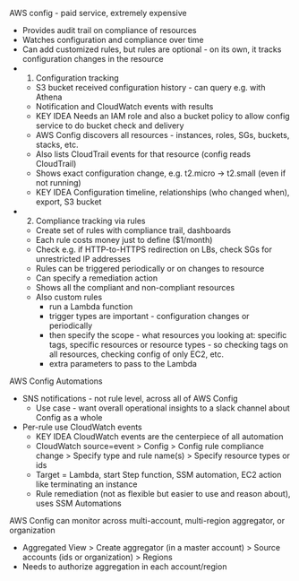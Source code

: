 AWS config - paid service, extremely expensive
- Provides audit trail on compliance of resources
- Watches configuration and compliance over time
- Can add customized rules, but rules are optional - on its own, it tracks configuration changes in the resource
- 1. Configuration tracking
  - S3 bucket received configuration history - can query e.g. with Athena
  - Notification and CloudWatch events with results
  - KEY IDEA Needs an IAM role and also a bucket policy to allow config service to do bucket check and delivery
  - AWS Config discovers all resources - instances, roles, SGs, buckets, stacks, etc.
  - Also lists CloudTrail events for that resource (config reads CloudTrail)
  - Shows exact configuration change, e.g. t2.micro -> t2.small (even if not running)
  - KEY IDEA Configuration timeline, relationships (who changed when), export, S3 bucket
- 2. Compliance tracking via rules
  - Create set of rules with compliance trail, dashboards
  - Each rule costs money just to define ($1/month)
  - Check e.g. if HTTP-to-HTTPS redirection on LBs, check SGs for unrestricted IP addresses
  - Rules can be triggered periodically or on changes to resource
  - Can specify a remediation action
  - Shows all the compliant and non-compliant resources
  - Also custom rules 
    - run a Lambda function
	- trigger types are important - configuration changes or periodically
	- then specify the scope - what resources you looking at: specific tags, specific resources or resource types - so checking tags on all resources, checking config of only EC2, etc.
	- extra parameters to pass to the Lambda
	
AWS Config Automations
- SNS notifications - not rule level, across all of AWS Config
  - Use case - want overall operational insights to a slack channel about Config as a whole
- Per-rule use CloudWatch events
  - KEY IDEA CloudWatch events are the centerpiece of all automation
  - CloudWatch source=event > Config > Config rule compliance change > Specify type and rule name(s) > Specify resource types or ids
  - Target = Lambda, start Step function, SSM automation, EC2 action like terminating an instance
  - Rule remediation (not as flexible but easier to use and reason about), uses SSM Automations

AWS Config can monitor across multi-account, multi-region aggregator, or organization
- Aggregated View > Create aggregator (in a master account) > Source accounts (ids or organization) > Regions
- Needs to authorize aggregation in each account/region
